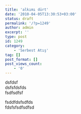 ```yaml
---
title: 'alkımı dürt'
date: '2010-04-05T13:30:53+03:00'
status: draft
permalink: '/?p=1249'
author: admin
excerpt: ''
type: post
id: 1249
category:
    - 'Serbest Atış'
tag: []
post_format: []
post_views_count:
    - '0'
---
```

dsfdsf  
dsfsfdsfds  
fsdfsdfsf  
  
fsddfdsfsdfds  
fdsfsfsdfsdfsd